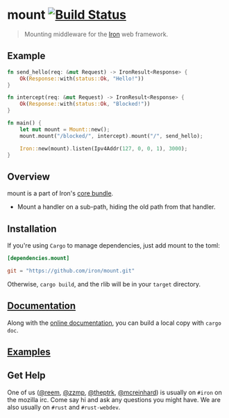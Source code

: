 mount [![Build Status](https://secure.travis-ci.org/iron/mount.png?branch=master)](https://travis-ci.org/iron/mount)
====

> Mounting middleware for the [Iron](https://github.com/iron/iron) web framework.

## Example

```rust
fn send_hello(req: &mut Request) -> IronResult<Response> {
    Ok(Response::with(status::Ok, "Hello!"))
}

fn intercept(req: &mut Request) -> IronResult<Response> {
    Ok(Response::with(status::Ok, "Blocked!"))
}

fn main() {
    let mut mount = Mount::new();
    mount.mount("/blocked/", intercept).mount("/", send_hello);

    Iron::new(mount).listen(Ipv4Addr(127, 0, 0, 1), 3000);
}
```

## Overview

mount is a part of Iron's [core bundle](https://github.com/iron/core).

- Mount a handler on a sub-path, hiding the old path from that handler.

## Installation

If you're using `Cargo` to manage dependencies, just add mount to the toml:

```toml
[dependencies.mount]

git = "https://github.com/iron/mount.git"
```

Otherwise, `cargo build`, and the rlib will be in your `target` directory.

## [Documentation](http://ironframework.io/doc/mount)

Along with the [online documentation](http://ironframework.io/doc/mount),
you can build a local copy with `cargo doc`.

## [Examples](/examples)

## Get Help

One of us ([@reem](https://github.com/reem/), [@zzmp](https://github.com/zzmp/),
[@theptrk](https://github.com/theptrk/), [@mcreinhard](https://github.com/mcreinhard))
is usually on `#iron` on the mozilla irc. Come say hi and ask any questions you might have.
We are also usually on `#rust` and `#rust-webdev`.
